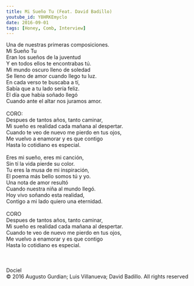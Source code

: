 ```yaml
---
title: Mi Sueño Tu (Feat. David Badillo) 
youtube_id: Y8HRKEmyclo
date: 2016-09-01
tags: [Honey, Comb, Interview]
---
```

Una de nuestras primeras composiciones.
<br>
Mi Sueño Tu
<br>
Eran los sueños de la juventud<br>
Y en todos ellos te encontrabas tú.<br>
Mi mundo oscuro lleno de soledad<br>
Se lleno de amor cuando llego tu luz.<br>
En cada verso te buscaba a tí,<br>
Sabía  que a tu lado sería feliz.<br>
El día que habia soñado llegó<br>
Cuando ante el altar nos juramos amor.<br>
<br>
CORO:<br>
Despues de tantos años, tanto caminar,<br>
Mi sueño es realidad cada mañana al despertar.<br>
Cuando te veo de nuevo me pierdo en tus ojos,<br>
Me vuelvo a enamorar y es que contigo<br>
Hasta lo cotidiano es especial.<br>
<br>
Eres mi sueño, eres mi canción,<br>
Sin tí la vida pierde su color.<br>
Tu eres la musa de mi inspiración,<br>
El poema más bello somos tú y yo.<br>
Una nota de amor resultó<br>
Cuando nuestra niña al mundo llegó.<br>
Hoy vivo soñando esta realidad,<br>
Contigo a mi lado quiero una eternidad.<br>
<br>
CORO<br>
Despues de tantos años, tanto caminar,<br>
Mi sueño es realidad cada mañana al despertar.<br>
Cuando te veo de nuevo me pierdo en tus ojos,<br>
Me vuelvo a enamorar y es que contigo<br>
Hasta lo cotidiano es especial.<br>
<br>
<br>
<br>
Dociel<br>
© 2016 Augusto Gurdian; Luis Villanueva; David Badillo. All rights reserved<br>